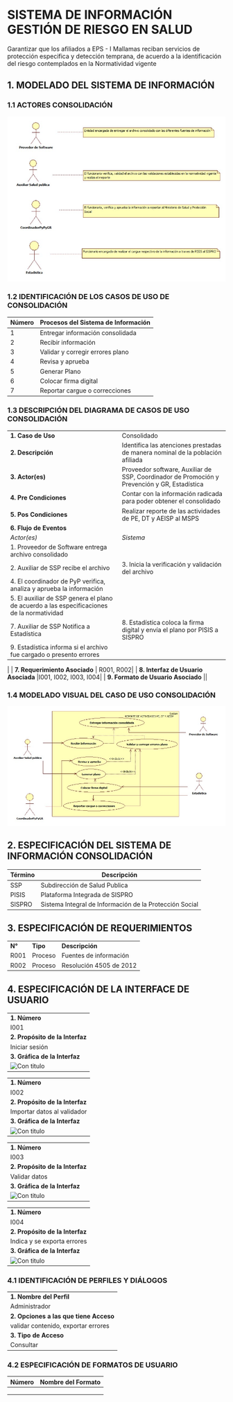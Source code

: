 # SISTEMA DE INFORMACIÓN GESTIÓN DE RIESGO EN SALUD

Garantizar que los afiliados a EPS - I Mallamas reciban servicios de protección especifica y detección temprana, de acuerdo a la identificación del riesgo contemplados en la Normatividad vigente

## 1. MODELADO DEL SISTEMA DE INFORMACIÓN

### 1.1 ACTORES CONSOLIDACIÓN

![Con titulo](img/ActoresConsolidado.jpg "Actores Consolidado")

### 1.2 IDENTIFICACIÓN DE LOS CASOS DE USO DE CONSOLIDACIÓN


| Número | Procesos del Sistema de Información |
| ------ | ----------------------------------- |
| 1      | Entregar información consolidada    |
| 2      | Recibir información                 |
| 3      | Validar y corregir errores plano    |
| 4      | Revisa y aprueba                    |
| 5      | Generar Plano                       |
| 6      | Colocar firma digital               |
| 7      | Reportar cargue o correcciones      |


### 1.3 DESCRIPCIÓN DEL DIAGRAMA DE CASOS DE USO CONSOLIDACIÓN
| | |
| - | - |
| **1. Caso de Uso** | Consolidado |
| **2. Descripción** | Identifica las atenciones prestadas de manera nominal de la población afiliada |
| **3. Actor(es)**   | Proveedor software, Auxiliar de SSP, Coordinador de Promoción y Prevención y GR, Estadística|
| **4. Pre Condiciones** | Contar con la información radicada para poder obtener el consolidado |
| **5. Pos Condiciones** | Realizar reporte de las actividades de PE, DT y AEISP al MSPS |
| **6. Flujo de Eventos** |
| *Actor(es)* | *Sistema* |
| 1. Proveedor de Software entrega archivo consolidado|  |
| 2. Auxiliar de SSP recibe el archivo |3. Inicia la verificación y validación del archivo  |
| 4. El coordinador de PyP verifica, analiza y aprueba la información | |
| 5. El auxiliar de SSP genera el plano de acuerdo a las especificaciones de la normatividad| |
| 7. Auxiliar de SSP Notifica a Estadística  | 8. Estadística coloca la firma digital y envía el plano por PISIS a SISPRO|
| 9. Estadística informa si el archivo fue cargado o presento errores |  |
| 
| **7. Requerimiento Asociado** | R001, R002|
| **8. Interfaz de Usuario Asociada** |I001, I002, I003, I004|
| **9. Formato de Usuario Asociado** ||

### 1.4 MODELADO VISUAL DEL CASO DE USO CONSOLIDACIÓN

![Con titulo](img/FlujoConsolidacion.jpg "Flujo Consolidado")

## 2. ESPECIFICACIÓN DEL SISTEMA DE INFORMACIÓN CONSOLIDACIÓN

| Término | Descripción                                             |
| ------- | ------------------------------------------------------- |
| SSP     | Subdirección de Salud Publica                           |
| PISIS   | Plataforma Integrada de SISPRO                          |
| SISPRO  | Sistema Integral de Información de la Protección Social |

## 3. ESPECIFICACIÓN DE REQUERIMIENTOS

| | | |
| - | - | - |
| **N°** | **Tipo** | **Descripción** |
| R001 | Proceso | Fuentes de información |
| R002 | Proceso | Resolución 4505 de 2012 |


## 4. ESPECIFICACIÓN DE LA INTERFACE DE USUARIO

| |
| - |
| **1. Número** |
| I001|
| **2. Propósito de la Interfaz** |
| Iniciar sesión|
| **3. Gráfica de la Interfaz**|
| ![Con titulo](img/Contraseña1.jpg "Inicio sesión") |

| |
| - |
| **1. Número** |
| I002|
| **2. Propósito de la Interfaz** |
| Importar datos al validador|
| **3. Gráfica de la Interfaz**|
| ![Con titulo](img/Contraseña2.jpg "Importar datos") |

| |
| - |
| **1. Número** |
| I003|
| **2. Propósito de la Interfaz** |
| Validar datos|
| **3. Gráfica de la Interfaz**|
| ![Con titulo](img/Contraseña3.jpg "Valida") |

| |
| - |
| **1. Número** |
| I004|
| **2. Propósito de la Interfaz** |
| Indica y se exporta errores|
| **3. Gráfica de la Interfaz**|
| ![Con titulo](img/Contraseña5.jpg "Exporta errores") |

### 4.1 IDENTIFICACIÓN DE PERFILES Y DIÁLOGOS

| |
| - |
| **1. Nombre del Perfil** |
| Administrador|
| **2. Opciones a las que tiene Acceso**|
| validar contenido, exportar errores|
| **3. Tipo de Acceso** |
| Consultar |

### 4.2 ESPECIFICACIÓN DE FORMATOS DE USUARIO

| Número | Nombre del Formato |
| ------ | ------------------ |
|        |                    |
|        |                    |
|        |                    |